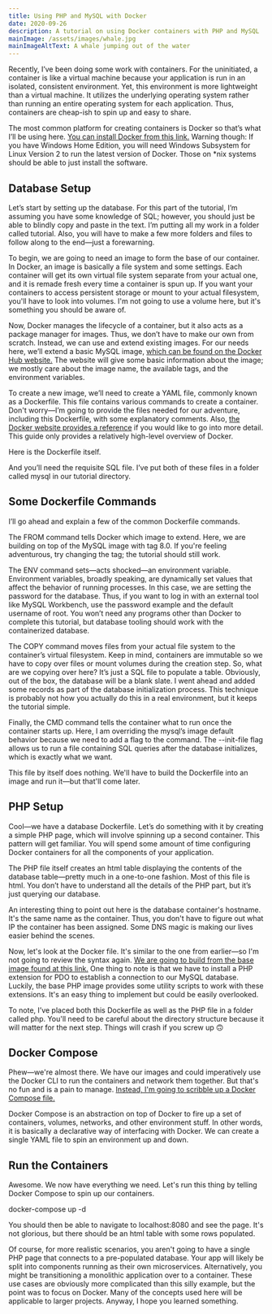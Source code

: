 ```yaml
---
title: Using PHP and MySQL with Docker
date: 2020-09-26
description: A tutorial on using Docker containers with PHP and MySQL
mainImage: /assets/images/whale.jpg
mainImageAltText: A whale jumping out of the water
---
```

Recently, I’ve been doing some work with containers. For the uninitiated, a container is like a virtual machine because your application is run in an isolated, consistent environment. Yet, this environment is more lightweight than a virtual machine. It utilizes the underlying operating system rather than running an entire operating system for each application. Thus, containers are cheap-ish to spin up and easy to share.

The most common platform for creating containers is Docker so that’s what I’ll be using here. [You can install Docker from this link.](https://www.docker.com/get-started) Warning though: If you have Windows Home Edition, you will need Windows Subsystem for Linux Version 2 to run the latest version of Docker. Those on *nix systems should be able to just install the software.

## Database Setup

Let’s start by setting up the database. For this part of the tutorial, I’m assuming you have some knowledge of SQL; however, you should just be able to blindly copy and paste in the text. I’m putting all my work in a folder called tutorial. Also, you will have to make a few more folders and files to follow along to the end—just a forewarning.

To begin, we are going to need an image to form the base of our container. In Docker, an image is basically a file system and some settings. Each container will get its own virtual file system separate from your actual one, and it is remade fresh every time a container is spun up. If you want your containers to access persistent storage or mount to your actual filesystem, you'll have to look into volumes. I'm not going to use a volume here, but it's something you should be aware of.

Now, Docker manages the lifecycle of a container, but it also acts as a package manager for images. Thus, we don’t have to make our own from scratch. Instead, we can use and extend existing images. For our needs here, we’ll extend a basic MySQL image, [which can be found on the Docker Hub website.](https://hub.docker.com/_/mysql) The website will give some basic information about the image; we mostly care about the image name, the available tags, and the environment variables.

To create a new image, we’ll need to create a YAML file, commonly known as a Dockerfile. This file contains various commands to create a container. Don't worry—I’m going to provide the files needed for our adventure, including this Dockerfile, with some explanatory comments. Also, [the Docker website provides a reference](https://docs.docker.com/engine/reference/builder/) if you would like to go into more detail. This guide only provides a relatively high-level overview of Docker.

Here is the Dockerfile itself.

<script src="https://gist.github.com/froggermtp/161a68d68e10967a4e853edbeb75614e.js"></script>

And you’ll need the requisite SQL file. I’ve put both of these files in a folder called mysql in our tutorial directory.

<script src="https://gist.github.com/froggermtp/2a5b0999e7170b7fb5cd653168ecb69f.js"></script>

## Some Dockerfile Commands

I’ll go ahead and explain a few of the common Dockerfile commands.

The FROM command tells Docker which image to extend. Here, we are building on top of the MySQL image with tag 8.0. If you're feeling adventurous, try changing the tag; the tutorial should still work.

The ENV command sets—acts shocked—an environment variable. Environment variables, broadly speaking, are dynamically set values that affect the behavior of running processes. In this case, we are setting the password for the database. Thus, if you want to log in with an external tool like MySQL Workbench, use the password example and the default username of root. You won’t need any programs other than Docker to complete this tutorial, but database tooling should work with the containerized database.

The COPY command moves files from your actual file system to the container’s virtual filesystem. Keep in mind, containers are immutable so we have to copy over files or mount volumes during the creation step. So, what are we copying over here?
It’s just a SQL file to populate a table. Obviously, out of the box, the database will be a blank slate. I went ahead and added some records as part of the database initialization process. This technique is probably not how you actually do this in a real environment, but it keeps the tutorial simple.

Finally, the CMD command tells the container what to run once the container starts up. Here, I am overriding the mysql’s image default behavior because we need to add a flag to the command. The --init-file flag allows us to run a file containing SQL queries after the database initializes, which is exactly what we want.

This file by itself does nothing. We'll have to build the Dockerfile into an image and run it—but that'll come later.

## PHP Setup

Cool—we have a database Dockerfile. Let’s do something with it by creating a simple PHP page, which will involve spinning up a second container. This pattern will get familiar. You will spend some amount of time configuring Docker containers for all the components of your application.

The PHP file itself creates an html table displaying the contents of the database table—pretty much in a one-to-one fashion. Most of this file is html. You don’t have to understand all the details of the PHP part, but it’s just querying our database.

<script src="https://gist.github.com/froggermtp/bf8ae58f819368b888091757cdc802ed.js"></script>

An interesting thing to point out here is the database container's hostname. It's the same name as the container. Thus, you don't have to figure out what IP the container has been assigned. Some DNS magic is making our lives easier behind the scenes.

Now, let's look at the Docker file. It's similar to the one from earlier—so I'm not going to review the syntax again. [We are going to build from the base image found at this link.](https://hub.docker.com/_/php) One thing to note is that we have to install a PHP extension for PDO to establish a connection to our MySQL database. Luckily, the base PHP image provides some utility scripts to work with these extensions. It's an easy thing to implement but could be easily overlooked.

<script src="https://gist.github.com/froggermtp/da629c016cd8763d1610beb50bc07238.js"></script>

To note, I’ve placed both this Dockerfile as well as the PHP file in a folder called php. You'll need to be careful about the directory structure because it will matter for the next step. Things will crash if you screw up 🙃

## Docker Compose

Phew—we're almost there. We have our images and could imperatively use the Docker CLI to run the containers and network them together. But that's no fun and is a pain to manage. [Instead, I'm going to scribble up a Docker Compose file.](https://docs.docker.com/compose/)

Docker Compose is an abstraction on top of Docker to fire up a set of containers, volumes, networks, and other environment stuff. In other words, it is basically a declarative way of interfacing with Docker. We can create a single YAML file to spin an environment up and down.

<script src="https://gist.github.com/froggermtp/a73cb2e2a189a9b6c0ce574a37fffa63.js"></script>

## Run the Containers

Awesome. We now have everything we need. Let's run this thing by telling Docker Compose to spin up our containers.

docker-compose up -d

You should then be able to navigate to localhost:8080 and see the page. It's not glorious, but there should be an html table with some rows populated.

Of course, for more realistic scenarios, you aren't going to have a single PHP page that connects to a pre-populated database. Your app will likely be split into components running as their own microservices. Alternatively, you might be transitioning a monolithic application over to a container. These use cases are obviously more complicated than this silly example, but the point was to focus on Docker. Many of the concepts used here will be applicable to larger projects. Anyway, I hope you learned something.
